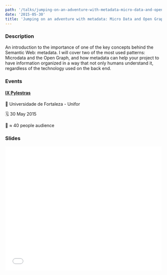 ```yaml
---
path: '/talks/jumping-on-an-adventure-with-metadata-micro-data-and-open-graph'
date: '2015-05-30'
title: 'Jumping on an adventure with metadata: Micro Data and Open Graph'
---
```


### Description

An introduction to the importance of one of the key concepts behind the Semantic Web: metadata. I will cover two of the most used patterns: Microdata and the Open Graph, and how metadata can help your project to have information organized in a way that not only humans understand it, regardless of the technology used on the back end.

### Events

#### [IX Pylestras](http://pylestras.org/evento/ix-pylestras/)

📍 Universidade de Fortaleza - Unifor

🗓️ 30 May 2015

👥 ≈ 40 people audience

### Slides

<div style="left: 0; width: 100%; height: 0; position: relative; padding-bottom: 79.5798%;"><iframe src="//speakerdeck.com/player/655c896fdf41466295c2a010bca634f3" style="border: 0; top: 0; left: 0; width: 100%; height: 100%; position: absolute;" allowfullscreen scrolling="no"></iframe></div>